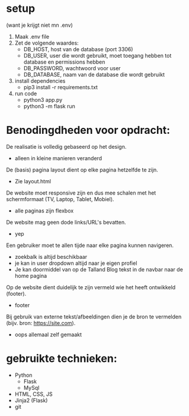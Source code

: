 # setup
(want je krijgt niet mn .env)

1. Maak .env file
2. Zet de volgende waardes:
   - DB_HOST, host van de database (port 3306)
   - DB_USER, user die wordt gebruikt, moet toegang hebben tot database en permissions hebben
   - DB_PASSWORD, wachtwoord voor user
   - DB_DATABASE, naam van de database die wordt gebruikt
3. install dependencies
   - pip3 install -r requirements.txt
4. run code
   - python3 app.py
   - python3 -m flask run


# Benodingdheden voor opdracht:


De realisatie is volledig gebaseerd op het design.
   - alleen in kleine manieren veranderd

De (basis) pagina layout dient op elke pagina hetzelfde te zijn.
   - Zie layout.html

De website moet responsive zijn en dus mee schalen met het schermformaat (TV, Laptop, Tablet, Mobiel).
   - alle paginas zijn flexbox

De website mag geen dode links/URL's bevatten.
   - yep

Een gebruiker moet te allen tijde naar elke pagina kunnen navigeren.
   - zoekbalk is altijd beschikbaar
   - je kan in user dropdown altijd naar je eigen profiel
   - Je kan doormiddel van op de Talland Blog tekst in de navbar naar de home pagina

Op de website dient duidelijk te zijn vermeld wie het heeft ontwikkeld (footer).
   - footer

Bij gebruik van externe tekst/afbeeldingen dien je de bron te vermelden (bijv. bron: https://site.com).
   - oops allemaal zelf gemaakt

# gebruikte technieken:
- Python
  - Flask
  - MySql
- HTML, CSS, JS
- Jinja2 (Flask)
- git



